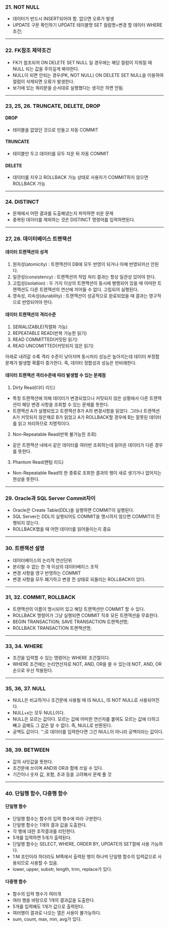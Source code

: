 ### 21. NOT NULL

- 데이터가 반드시 INSERT되어야 함. 없으면 오류가 발생
- UPDATE 구문 확인하기
UPDATE 테이블명 SET 컬럼명=변경 할 데이터 WHERE 조건;

---

### 22. FK참조 제약조건

- FK가 참조되어 ON DELETE SET NULL 일 경우에는 해당 컬럼이 지워질 때 NULL 되는 값을 주의깊게 봐야한다.
- NULL이 되면 안되는 경우(PK, NOT NULL) ON DELETE SET NULL을 이용하여 컬럼이 삭제되면 오류가 발생한다.
- 보기에 있는 쿼리문을 순서대로 실행했다는 생각은 하면 안됨.

---



### 23, 25, 26. TRUNCATE, DELETE, DROP

#### DROP

- 테이블을 없었던 것으로 만들고 자동 COMMIT

#### TRUNCATE

- 테이블만 두고 데이터를 모두 지운 뒤 자동 COMMIT

#### DELETE

- 데이터를 지우고 ROLLBACK 가능 상태로 사용자가 COMMIT하지 않으면 ROLLBACK 가능

---

### 24. DISTINCT

- 문제에서 어떤 결과를 도출해냈는지 파악하면 쉬운 문제
- 중복된 데이터를 제외하는 것은 DISTINCT 명령어를 입력하면된다.

---

### 27, 28. 데이터베이스 트랜잭션

#### 데이터 트랜잭션의 성격

1) 원자성(atomicity) : 트랜잭션이 DB에 모두 반영이 되거나 아예 반영되어선 안된다.
2) 일관성(consistency) : 트랜잭션의 작업 처리 결과는 항상 일관성 있어야 한다.
3) 고립성(isolation) : 두 가지 이상의 트랜잭션이 동시에 병행되어 있을 때 어떠한 트랜잭션도 다른 트랜잭션의 연산에 끼어들 수 없다. 고립되어 실행된다.
4) 영속성, 지속성(durability) : 트랜잭션이 성공적으로 완료되었을 때 결과는 영구적으로 반영되어야 한다.

#### 데이터 트랜잭션의 격리수준

1) SERIALIZABLE(직렬화 가능)
2) REPEATABLE READ(반복 가능한 읽기)
3) READ COMMITTED(커밋된 읽기)
4) READ UNCOMITTED(커밋되지 않은 읽기)

아래로 내려갈 수록 격리 수준이 낮아지며 동시처리 성능은 높아지는데 데이터 부정합 문제가 발생할 확률이 증가한다.
즉, 데이터 정합성과 성능은 반비례한다.

#### 데이터 트랜잭션 격리수준에 따라 발생할 수 있는 문제점

1) Dirty Read(더티 리드)
 - 특정 트랜잭션에 의해 데이터가 변경되었으나 커밋되지 않은 상황에서 다른 트랜잭션이 해당 변경 사항을 조회할 수 있는 문제를 뜻한다.
 - 트랜잭션 A가 실행되었고 트랜잭션 B가 A의 변경사항을 읽었다. 그러나 트랜잭션 A가 커밋되지 않은채로 B가 읽었고 A가 ROLLBACK할 경우에 B는 잘못된 데이터를 읽고 처리하므로 치명적이다.
 
2) Non-Repeatable Read(반복 불가능한 조회)
 - 같은 트랜잭션 내에서 같은 데이터를 여러번 조회하는데 읽어온 데이터가 다른 경우를 뜻한다.
 
3) Phantom Read(팬텀 리드)
 - Non-Repeatable Read의 한 종류로 조회한 결과의 행이 새로 생기거나 없어지는 현상을 뜻한다.
 
---

### 29. Oracle과 SQL Server Commit차이

- Oracle은 Create Table(DDL)을 실행하면 COMMIT이 실행된다.
- SQL Server는 DDL이 실행되어도 COMMIT을 명시하지 않으면 COMMIT이 진행되지 않는다.
- ROLLBACK했을 때 어떤 데이터를 읽어들이는지 중요

---

### 30. 트랜잭션 설명

- 데이터베이스의 논리적 연산단위
- 분리될 수 없는 한 개 이상의 데이터베이스 조작
- 변경 사항을 영구 반영하는 COMMIT
- 변경 사항을 모두 폐기하고 변경 전 상태로 되돌리는 ROLLBACK이 있다.

---

### 31, 32. COMMIT, ROLLBACK

- 트랜잭션의 이름이 명시되어 있고 해당 트랜잭션만 COMMIT 할 수 있다.
- ROLLBACK 명령어가 그냥 실행되면 COMMIT 직후 모든 트랜잭션을 무효한다.
- BEGIN TRANSACTION; SAVE TRANSACTION 트랜잭션명;
- ROLLBACK TRANSACTION 트랜잭션명;

---

### 33, 34. WHERE

- 조건을 입력할 수 있는 명령어는 WHERE 조건절이다.
- WHERE 조건에는 논리연산자로 NOT, AND, OR을 쓸 수 있는데 NOT, AND, OR 순으로 우선 적용된다.

---

### 35, 36, 37. NULL

- NULL은 비교하거나 조건문에 사용될 때 IS NULL, IS NOT NULL로 사용되어진다.
- NULL+x는 모두 NULL이다.
- NULL은 모르는 값이다. 모르는 값에 어떠한 연산자를 붙여도 모르는 값에 더하고 빼고 곱해도 그 값은 알 수 없다. 즉, NULL로 반환된다.
- 공백도 값이다. '';로 데이터를 입력한다면 그건 NULL이 아니라 공백이라는 값이다.

---

### 38, 39. BETWEEN

- 값의 사잇값을 뜻한다.
- 조건문에 쓰이며 AND와 OR과 함께 쓰일 수 있다.
- 기간이나 숫자 값, 포함, 초과 등을 고려해서 문제 풀 것

---


### 40. 단일행 함수, 다중행 함수

#### 단일행 함수

- 단일행 함수는 함수의 입력 행수에 따라 구분한다.
- 단일행 함수는 1개의 결과 값을 도출한다.
- 각 행에 대한 조작결과를 리턴한다.
- 5개를 입력하면 5개가 출력된다.
- 단일행 함수는 SELECT, WHERE, ORDER BY, UPDATE의 SET절에 사용 가능하다.
- 1:M 조인이라 하더라도 M쪽에서 출력된 행이 하나씩 단일행 함수의 입력값으로 사용되므로 사용할 수 있음.
- lower, upper, substr, length, trim, replace가 있다.

#### 다중행 함수

- 함수의 입력 행수가 여러개
- 여러 행을 바탕으로 1개의 결과값을 도출한다.
- 5개를 입력해도 1개가 값으로 출력된다.
- 여러행이 결과로 나오는 열은 사용이 불가능하다.
- sum, count, max, min, avg가 있다.